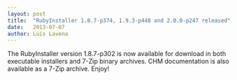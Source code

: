 ```yaml
---
layout: post
title:  "RubyInstaller 1.8.7-p374, 1.9.3-p448 and 2.0.0-p247 released"
date:   2013-07-07
author: Luis Lavena
---
```

The RubyInstaller version 1.8.7-p302 is now available for download in both executable installers and 7-Zip binary archives. CHM documentation is also available as a 7-Zip archive. Enjoy!
